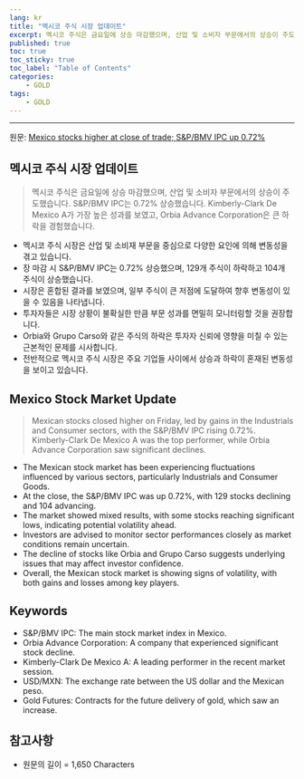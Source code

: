 ```yaml
---
lang: kr
title: "멕시코 주식 시장 업데이트"
excerpt: 멕시코 주식은 금요일에 상승 마감했으며, 산업 및 소비자 부문에서의 상승이 주도했습니다. S&P/BMV IPC는 0.72% 상승했습니다. Kimberly-Clark De Mexico A가 가장 높은 성과를 보였고, Orbia Advance Corporation은 큰 하락을 경험했습니다.
published: true
toc: true
toc_sticky: true
toc_label: "Table of Contents"
categories:
    - GOLD
tags:
    - GOLD
---
```


---

  원문: [Mexico stocks higher at close of trade; S&P/BMV IPC up 0.72%](https://www.investing.com/news/stock-market-news/mexico-stocks-higher-at-close-of-trade-spbmv-ipc-up-072-3785399)

## 멕시코 주식 시장 업데이트

> 멕시코 주식은 금요일에 상승 마감했으며, 산업 및 소비자 부문에서의 상승이 주도했습니다. S&P/BMV IPC는 0.72% 상승했습니다. Kimberly-Clark De Mexico A가 가장 높은 성과를 보였고, Orbia Advance Corporation은 큰 하락을 경험했습니다.


- 멕시코 주식 시장은 산업 및 소비재 부문을 중심으로 다양한 요인에 의해 변동성을 겪고 있습니다.
- 장 마감 시 S&P/BMV IPC는 0.72% 상승했으며, 129개 주식이 하락하고 104개 주식이 상승했습니다.
- 시장은 혼합된 결과를 보였으며, 일부 주식이 큰 저점에 도달하여 향후 변동성이 있을 수 있음을 나타냅니다.
- 투자자들은 시장 상황이 불확실한 만큼 부문 성과를 면밀히 모니터링할 것을 권장합니다.
- Orbia와 Grupo Carso와 같은 주식의 하락은 투자자 신뢰에 영향을 미칠 수 있는 근본적인 문제를 시사합니다.
- 전반적으로 멕시코 주식 시장은 주요 기업들 사이에서 상승과 하락이 혼재된 변동성을 보이고 있습니다.

## Mexico Stock Market Update

> Mexican stocks closed higher on Friday, led by gains in the Industrials and Consumer sectors, with the S&P/BMV IPC rising 0.72%. Kimberly-Clark De Mexico A was the top performer, while Orbia Advance Corporation saw significant declines.


- The Mexican stock market has been experiencing fluctuations influenced by various sectors, particularly Industrials and Consumer Goods.
- At the close, the S&P/BMV IPC was up 0.72%, with 129 stocks declining and 104 advancing.
- The market showed mixed results, with some stocks reaching significant lows, indicating potential volatility ahead.
- Investors are advised to monitor sector performances closely as market conditions remain uncertain.
- The decline of stocks like Orbia and Grupo Carso suggests underlying issues that may affect investor confidence.
- Overall, the Mexican stock market is showing signs of volatility, with both gains and losses among key players.

## Keywords

- S&P/BMV IPC: The main stock market index in Mexico.
- Orbia Advance Corporation: A company that experienced significant stock decline.
- Kimberly-Clark De Mexico A: A leading performer in the recent market session.
- USD/MXN: The exchange rate between the US dollar and the Mexican peso.
- Gold Futures: Contracts for the future delivery of gold, which saw an increase.

## 참고사항

- 원문의 길이 = 1,650 Characters

